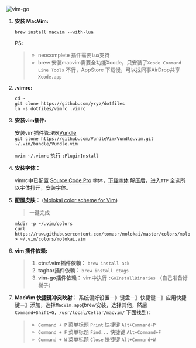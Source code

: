 ![vim-go](https://github.com/yryz/dotfiles/raw/master/screenshots/vim-go.png)

1. **安装 MacVim:**

	`brew install macvim --with-lua`
	
	PS:
	
	>* neocomplete 插件需要`lua`支持
	>* brew 安装macvim需要全功能Xcode，只安装了`Xcode Command Line Tools` 不行，AppStore 下载慢，可以找同事AirDrop共享 `Xcode.app`

2. **.vimrc:**

	```
	cd ~
	git clone https://github.com/yryz/dotfiles
	ln -s dotfiles/vimrc .vimrc
	```

3. **安装vim插件:**
	
	安装vim插件管理器[Vundle](https://github.com/VundleVim/Vundle.vim)  
	`git clone https://github.com/VundleVim/Vundle.vim.git ~/.vim/bundle/Vundle.vim`
	
	`mvim ~/.vimrc` 执行 `:PluginInstall`


4. **安装字体：**

	vimrc中已配置 [Source Code Pro](https://github.com/adobe-fonts/source-code-pro) 字体，[下载字体](https://github.com/adobe-fonts/source-code-pro/archive/2.030R-ro/1.050R-it.zip) 解压后，进入`TTF` 全选所以字体打开，安装字体。
	
5. **配置皮肤：** ([Molokai color scheme for Vim](https://github.com/tomasr/molokai))

	>一键完成
	
	```
	mkdir -p ~/.vim/colors
	curl https://raw.githubusercontent.com/tomasr/molokai/master/colors/molokai.vim > ~/.vim/colors/molokai.vim
	```

6. **vim 插件依赖:**
	>1. **ctrsf.vim插件依赖：** `brew install ack`
	>2. **tagbar插件依赖：** `brew install ctags`
	>3. **vim-go插件依赖：** vim中执行 `:GoInstallBinaries` （自己准备好梯子）
	
7. **MacVim 快捷键冲突映射：**
	系统偏好设置－》键盘－》快捷键－》应用快捷键－》添加，选择`MacVim.app`(brew安装，选择其他，然后`Command+Shift+G`，`/usr/local/Cellar/macvim/` 下面找到):
	
	>- `Command + P` 菜单标题 `Print` 快捷键 `Alt+Command+P`
	>- `Command + F` 菜单标题 `Find...` 快捷键 `Alt+Command+F`
	>- `Command + W` 菜单标题 `Close` 快捷键 `Alt+Command+W`

